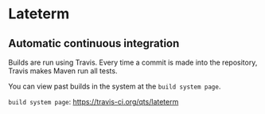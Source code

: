 # Lateterm 

## Automatic continuous integration

Builds are run using Travis.  Every time a commit is made into the repository,
Travis makes Maven run all tests.

You can view past builds in the system at the `build system page`.

`build system page`: https://travis-ci.org/qts/lateterm





